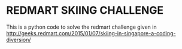 # REDMART SKIING CHALLENGE

This is a python code to solve the redmart challenge given in http://geeks.redmart.com/2015/01/07/skiing-in-singapore-a-coding-diversion/
